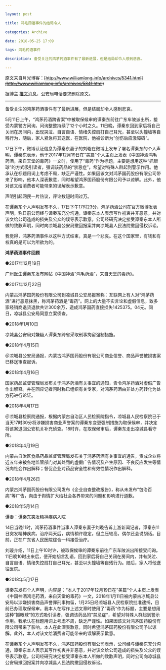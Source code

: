 ```yaml
---

layout: post

title: 鸿毛药酒事件的结局令人

categories: Archive

date: 2018-05-25 17:09

tags: 鸿毛药酒事件

description: 备受关注的鸿茅药酒事件有了最新进展，但是结局却令人感到悲哀。

---
```


原文来自月光博客：~~[http://www.williamlong.info/archives/5341.html](http://www.williamlong.info/archives/5341.html)~~

据博主 [推文消息](https://twitter.com/williamlong/status/999940467696451588?s=20)，公安局电话要求删除原文。

---



备受关注的鸿茅药酒事件有了最新进展，但是结局却令人感到悲哀。

5月11日上午，“鸿茅药酒跨省案”中被取保候审的谭秦东前往广东车陂派出所，接受内蒙警方问询。问询整整持续了12个小时之久。11日晚，谭秦东回到家后将自己关闭在房间内，出现哭泣、自言自语、情绪失控扇打自己耳光，甚至以头撞墙等自残行为，随后，家人紧急将其送医，在医院，他被诊断为“创伤后应激障碍”。

17日下午，微博认证信息为谭秦东妻子的刘璇在微博上发布了署名谭秦东的个人声明，谭秦东表示，他于2017年12月19日在“美篇”个人主页上发表《中国神酒鸿毛药酒，来自天堂的毒药》一文时，使用了“毒药”作为标题，主要是想用这种“抓眼球”的方式吸引读者，强调该药品的“禁忌症”，希望对特殊人群起到警示作用。他承认在标题用词上考虑不周，缺乏严谨性。如果因该文对鸿茅国药股份有限公司带来了影响，他本人深表歉意，同时希望鸿茅国药股份有限公司予以谅解。此外，他对该文给消费者可能带来的误解表示歉意。

声明引起网民一片热议，评论数短时间过万。

在谭秦东个人声明发布不久，17日下午17时23分，鸿茅药酒公司在官方微博发表声明，称日前公司经与谭秦东充分沟通，谭秦东本人表示写作初衷并非恶意，并对该文给公司造成的损失及公众的误导表示歉意。公司经研究决定接受谭秦东本人所做的致歉声明，同时向凉城县公安局撤回报案并向凉城县人民法院撤回侵权诉讼。

我觉得，鸿茅药酒事件以这种方式结束，真是一个悲哀。在这个国家里，有钱和有权真的是可以为所欲为的。

**鸿茅药酒事件回顾**

●2017年12月19日

广州医生谭秦东发布网帖《中国神酒“鸿毛药酒”，来自天堂的毒药》。

●2017年12月22日

内蒙古鸿茅国药股份有限公司到凉城县公安局报案称：互联网上有人对“鸿茅药酒”进行恶意抹黑，称鸿茅药酒是“毒药”。网上的大量不实言论和虚假信息，致多家经销商退货退款共计300余万，造成鸿茅国药直接损失1425375。04元。同日，凉城县公安局同意立案侦查。

●2018年1月10日

凉城县公安局对嫌疑人谭秦东跨省采取刑事拘留强制措施。

●2018年4月15日

＠凉城县公安局通报，内蒙古鸿茅国药股份有限公司商业信誉、商品声誉被损害案已移送审查起诉。

●2018年4月16日

国家药品监督管理局发布关于鸿茅药酒有关事宜的通知，责令鸿茅药酒对虚假广告作出解释。并在回应记者问时称已组织有关专家，对鸿茅药酒由非处方药转化为处方药进行论证。

●2018年4月17日

＠凉城县检察院通报，根据内蒙古自治区人民检察院指令，凉城县人民检察院已于当天17时30分将涉嫌损害商业声誉案的谭秦东变更强制措施为取保候审，并决定将该案退回公安机关补充侦查。18时许，在取保候审后，谭秦东走出凉城县看守所。

●2018年4月19日

内蒙古自治区食品药品监督管理局发布关于鸿茅药酒有关事宜的通告，责成企业将近五年来被各地监管部门对其处罚的虚假广告情况及产生原因、不良反应发生等情况向社会作出解释；督促企业对药品安全性和有效性情况作出解释。

●2018年4月26日

内蒙古鸿茅国药股份有限公司发布《企业自查整改报告》，称从未发布“包治百病”等广告，向由于舆情扩大给社会各界带来的问题和影响进行道歉。

●2018年5月14日

谭妻：谭秦东突发精神疾病入院

14日当晚11时，鸿茅药酒事件当事人谭秦东妻子刘璇告诉上游新闻记者，谭秦东11日突发精神疾病。治疗两天后，病情稍许稳定，但血压较高，偶尔还会说胡话。目前，正在广东省人民医院综合一科接受治疗。

刘璇介绍，11日上午10时许，被取保候审的谭秦东前往广东车陂派出所接受问询。11日晚10时出来后，便开始胡言乱语，回到家后将自己关闭在房间内，并有哭泣、自言自语、情绪失控扇打自己耳光，甚至以头撞墙等自残行为。随后，家人将他送往医院。

●2018年5月17日

谭秦东发布个人声明，内容是：“本人于2017年12月19日在”美篇“个人主页上发表《中国神酒鸿毛药酒，来自天堂的毒药》一文，2018年1月11日被内蒙古凉城县公安局以涉嫌损害商品声誉罪刑事拘留，1月25日经凉城县人民检察院批准逮捕，目前已办理取保候审。我本人在写作上述文章时使用了”毒药“作为标题，主要是想用这种”抓眼球“的方式吸引读者，强调该药品的”禁忌症“，希望对特殊人群起到警示作用。我承认在标题用词上考虑不周，缺乏严谨性。如果因该文对鸿茅国药股份有限公司带来了影响，本人在此深表歉意，同时希望鸿茅国药股份有限公司予以谅解。此外，本人对该文给消费者可能带来的误解表示歉意。

在谭秦东个人声明发布不久，鸿茅国药股份有限公司表示，公司经与谭秦东充分沟通，谭秦东本人表示其写作初衷并非恶意，并对该文给公司造成的损失及公众的误导表示歉意。公司经研究决定接受谭秦东本人所做的致歉声明，同时公司向凉城县公安局撤回报案并向凉城县人民法院撤回侵权诉讼。

